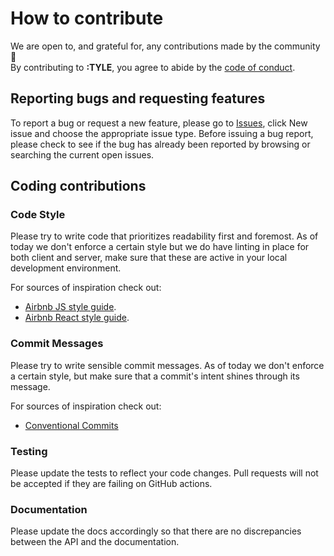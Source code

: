 # How to contribute

We are open to, and grateful for, any contributions made by the community 🥳  
By contributing to __:TYLE__, you agree to abide by the [code of conduct](https://dotnetfoundation.org/about/code-of-conduct).

## Reporting bugs and requesting features

To report a bug or request a new feature, please go to [Issues](https://github.com/mimir-org/typelibrary/issues), click New issue and choose the appropriate issue type.
Before issuing a bug report, please check to see if the bug has already been reported by browsing or searching the current open issues.

## Coding contributions

### Code Style

Please try to write code that prioritizes readability first and foremost. As of today we don't enforce a certain style but we do have linting in place for both client and server, make sure that these are active in your local development environment.

For sources of inspiration check out:

- [Airbnb JS style guide](https://airbnb.io/javascript/).
- [Airbnb React style guide](https://airbnb.io/javascript/react/).

### Commit Messages

Please try to write sensible commit messages. As of today we don't enforce a certain style, but make sure that a commit's intent shines through its message.

For sources of inspiration check out:

- [Conventional Commits](https://www.conventionalcommits.org)

### Testing

Please update the tests to reflect your code changes. Pull requests will not be accepted if they are failing on GitHub actions.

### Documentation

Please update the docs accordingly so that there are no discrepancies between the API and the documentation.
